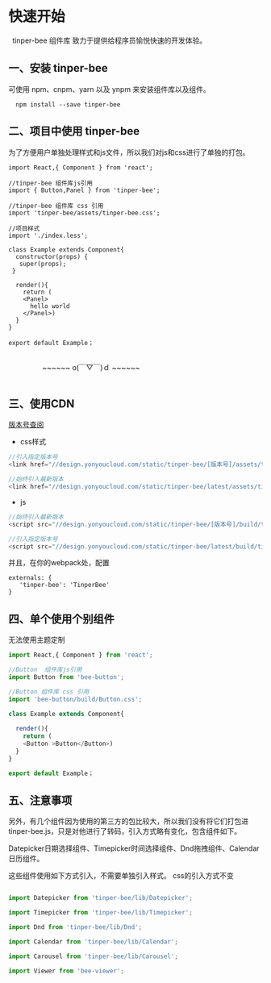 # 快速开始

&nbsp;&nbsp;tinper-bee 组件库 致力于提供给程序员愉悦快速的开发体验。



## 一、安装 tinper-bee 
可使用 npm、cnpm、yarn 以及 ynpm 来安装组件库以及组件。

```
  npm install --save tinper-bee
```

## 二、项目中使用 tinper-bee

为了方便用户单独处理样式和js文件，所以我们对js和css进行了单独的打包。

```
import React,{ Component } from 'react';

//tinper-bee 组件库js引用
import { Button,Panel } from 'tinper-bee';

//tinper-bee 组件库 css 引用
import 'tinper-bee/assets/tinper-bee.css';

//项目样式
import './index.less';

class Example extends Component{
  constructor(props) {
   super(props);
 }

  render(){
    return (
    <Panel>
      hello world
    </Panel>)
  }
}

export default Example；

```

<br/>
&nbsp;&nbsp;&nbsp;&nbsp;&nbsp;&nbsp;&nbsp;&nbsp;&nbsp;&nbsp;&nbsp;&nbsp;&nbsp;&nbsp;&nbsp;&nbsp;&nbsp;~~~~~~  o(￣▽￣)ｄ ~~~~~~  
<br/><br/>


## 三、使用CDN

[版本号查阅](http://bee.tinper.org/tinper-bee/changelog)

- css样式

```js
//引入指定版本号
<link href="//design.yonyoucloud.com/static/tinper-bee/[版本号]/assets/tinper-bee.css">

//始终引入最新版本
<link href="//design.yonyoucloud.com/static/tinper-bee/latest/assets/tinper-bee.css">
```

- js

```js
//始终引入最新版本
<script src="//design.yonyoucloud.com/static/tinper-bee/[版本号]/build/tinper-bee.js"></script>

//引入指定版本号
<script src="//design.yonyoucloud.com/static/tinper-bee/latest/build/tinper-bee.js"></script>

```

并且，在你的webpack处，配置

```
externals: {
   'tinper-bee': 'TinperBee'
}
```

## 四、单个使用个别组件
无法使用主题定制

```js
import React,{ Component } from 'react';

//Button  组件库js引用
import Button from 'bee-button';

//Button 组件库 css 引用
import 'bee-button/build/Button.css';

class Example extends Component{
 
  render(){
    return (
    <Button >Button</Button>)
  }
}

export default Example；
```


## 五、注意事项

另外，有几个组件因为使用的第三方的包比较大，所以我们没有将它们打包进tinper-bee.js，只是对他进行了转码，引入方式略有变化，包含组件如下。

Datepicker日期选择组件、Timepicker时间选择组件、Dnd拖拽组件、Calendar日历组件。


这些组件使用如下方式引入，不需要单独引入样式。
css的引入方式不变

```js

import Datepicker from 'tinper-bee/lib/Datepicker';

import Timepicker from 'tinper-bee/lib/Timepicker';

import Dnd from 'tinper-bee/lib/Dnd';

import Calendar from 'tinper-bee/lib/Calendar';

import Carousel from 'tinper-bee/lib/Carousel';

import Viewer from 'bee-viewer';

```
